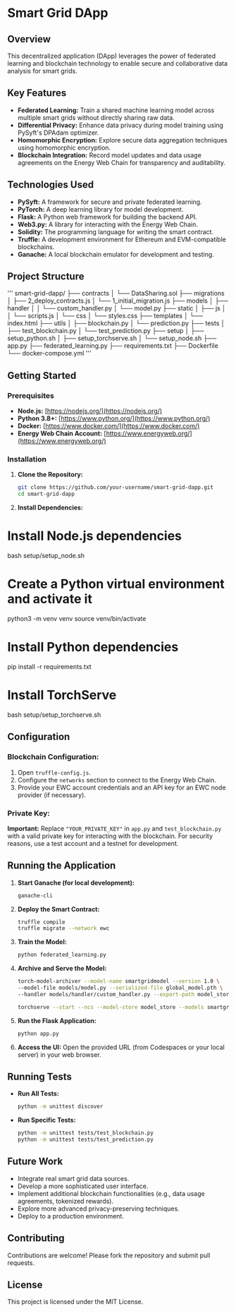 # Smart Grid DApp

## Overview

This decentralized application (DApp) leverages the power of federated learning and blockchain technology to enable secure and collaborative data analysis for smart grids. 

## Key Features

- **Federated Learning:** Train a shared machine learning model across multiple smart grids without directly sharing raw data.
- **Differential Privacy:** Enhance data privacy during model training using PySyft's DPAdam optimizer.
- **Homomorphic Encryption:**  Explore secure data aggregation techniques using homomorphic encryption.
- **Blockchain Integration:** Record model updates and data usage agreements on the Energy Web Chain for transparency and auditability.

## Technologies Used

- **PySyft:**  A framework for secure and private federated learning.
- **PyTorch:** A deep learning library for model development.
- **Flask:**  A Python web framework for building the backend API.
- **Web3.py:** A library for interacting with the Energy Web Chain.
- **Solidity:** The programming language for writing the smart contract.
- **Truffle:** A development environment for Ethereum and EVM-compatible blockchains.
- **Ganache:** A local blockchain emulator for development and testing.

## Project Structure
'''
smart-grid-dapp/
├── contracts
│   └── DataSharing.sol
├── migrations
│   ├── 2_deploy_contracts.js
│   └── 1_initial_migration.js
├── models
│   ├── handler
│   │   └── custom_handler.py
│   └── model.py
├── static
│   ├── js
│   │   └── scripts.js
│   └── css
│       └── styles.css
├── templates
│   └── index.html
├── utils
│   ├── blockchain.py
│   └── prediction.py
├── tests
│   ├── test_blockchain.py
│   └── test_prediction.py
├── setup
│   ├── setup_python.sh
│   ├── setup_torchserve.sh
│   └── setup_node.sh
├── app.py
├── federated_learning.py
├── requirements.txt
├── Dockerfile
└── docker-compose.yml
'''

## Getting Started

### Prerequisites

- **Node.js:** [https://nodejs.org/](https://nodejs.org/)
- **Python 3.8+:** [https://www.python.org/](https://www.python.org/)
- **Docker:** [https://www.docker.com/](https://www.docker.com/)
- **Energy Web Chain Account:** [https://www.energyweb.org/](https://www.energyweb.org/)

### Installation

1. **Clone the Repository:**

   ```bash
   git clone https://github.com/your-username/smart-grid-dapp.git
   cd smart-grid-dapp

2. **Install Dependencies:**

# Install Node.js dependencies
bash setup/setup_node.sh

# Create a Python virtual environment and activate it
python3 -m venv venv
source venv/bin/activate

# Install Python dependencies
pip install -r requirements.txt

# Install TorchServe
bash setup/setup_torchserve.sh

## Configuration

### Blockchain Configuration:

1. Open `truffle-config.js`.
2. Configure the `networks` section to connect to the Energy Web Chain.
3. Provide your EWC account credentials and an API key for an EWC node provider (if necessary).

### Private Key:

**Important:** Replace `"YOUR_PRIVATE_KEY"` in `app.py` and `test_blockchain.py` with a valid private key for interacting with the blockchain. For security reasons, use a test account and a testnet for development. 

## Running the Application

1. **Start Ganache (for local development):**
   ```bash
   ganache-cli
   ```

2. **Deploy the Smart Contract:**
   ```bash
   truffle compile
   truffle migrate --network ewc 
   ```

3. **Train the Model:**
   ```bash
   python federated_learning.py
   ```

4. **Archive and Serve the Model:**
   ```bash
   torch-model-archiver --model-name smartgridmodel --version 1.0 \
   --model-file models/model.py --serialized-file global_model.pth \
   --handler models/handler/custom_handler.py --export-path model_store

   torchserve --start --ncs --model-store model_store --models smartgridmodel=smartgridmodel.mar
   ```

5. **Run the Flask Application:**
   ```bash
   python app.py
   ```

6. **Access the UI:**
   Open the provided URL (from Codespaces or your local server) in your web browser.

## Running Tests

* **Run All Tests:**
   ```bash
   python -m unittest discover
   ```

* **Run Specific Tests:**
   ```bash
   python -m unittest tests/test_blockchain.py
   python -m unittest tests/test_prediction.py
   ```

## Future Work

* Integrate real smart grid data sources.
* Develop a more sophisticated user interface.
* Implement additional blockchain functionalities (e.g., data usage agreements, tokenized rewards).
* Explore more advanced privacy-preserving techniques.
* Deploy to a production environment.

## Contributing

Contributions are welcome! Please fork the repository and submit pull requests.

## License

This project is licensed under the MIT License.
